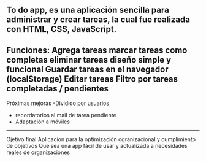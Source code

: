 To do app, es una aplicación sencilla para administrar y crear tareas, la cual fue realizada con HTML, CSS, JavaScript.
------------------------------
Funciones:
Agrega tareas
marcar tareas como completas
eliminar tareas
diseño simple y funcional
Guardar tareas en el navegador (localStorage)
Editar tareas
Filtro por tareas completadas / pendientes
------------------------------
 Próximas mejoras
 -Dividido por usuarios
- recordatorios al mail de tarea pendiente
- Adaptación a móviles
-----------------------------
Ojetivo final
Aplicacion para la optimización ogranizacional y cumplimiento de objetivos
Que sea una app fácil de usar y actualizada a necesidades reales de organizaciones


